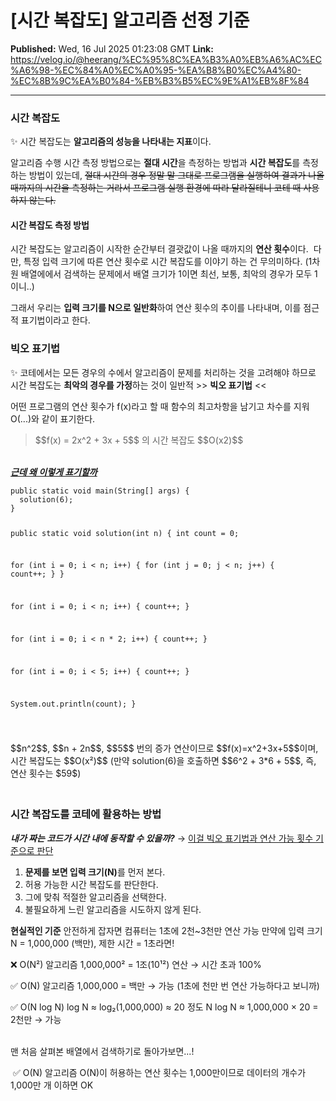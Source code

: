 # [시간 복잡도] 알고리즘 선정 기준

**Published:** Wed, 16 Jul 2025 01:23:08 GMT
**Link:** https://velog.io/@heerang/%EC%95%8C%EA%B3%A0%EB%A6%AC%EC%A6%98-%EC%84%A0%EC%A0%95-%EA%B8%B0%EC%A4%80-%EC%8B%9C%EA%B0%84-%EB%B3%B5%EC%9E%A1%EB%8F%84

---

<h3 id="시간-복잡도">시간 복잡도</h3>
<p>✨ 시간 복잡도는 <strong>알고리즘의 성능을 나타내는 지표</strong>이다.</p>
<p>알고리즘 수행 시간 측정 방법으로는 <strong>절대 시간</strong>을 측정하는 방법과 <strong>시간 복잡도</strong>를 측정하는 방법이 있는데, <del>절대 시간의 경우 정말 말 그대로 프로그램을 실행하여 결과가 나올 때까지의 시간을 측정하는 거라서 프로그램 실행 환경에 따라 달라질테니 코테 때 사용하지 않는다.</del></p>
<h4 id="시간-복잡도-측정-방법">시간 복잡도 측정 방법</h4>
<p>시간 복잡도는 알고리즘이 시작한 순간부터 결괏값이 나올 때까지의 <strong>연산 횟수</strong>이다. 
<img alt="" src="https://velog.velcdn.com/images/heerang/post/e3bd373d-a446-4acc-a263-9808994d3269/image.png" /><img alt="" src="https://velog.velcdn.com/images/heerang/post/d3da7821-4884-4ac2-9922-8eb5efecdc7f/image.png" />
다만, 특정 입력 크기에 따른 연산 횟수로 시간 복잡도를 이야기 하는 건 무의미하다.
(1차원 배열에에서 검색하는 문제에서 배열 크기가 1이면 최선, 보통, 최악의 경우가 모두 1이니..)</p>
<p>그래서 우리는 <strong>입력 크기를 N으로 일반화</strong>하여 연산 횟수의 추이를 나타내며, 이를 점근적 표기법이라고 한다.<img alt="" src="https://velog.velcdn.com/images/heerang/post/2b4ea4f5-b0a6-4e18-b32c-3f1cba62d3da/image.png" /></p>
<h3 id="빅오-표기법">빅오 표기법</h3>
<p>✨ 코테에서는 모든 경우의 수에서 알고리즘이 문제를 처리하는 것을 고려해야 하므로 시간 복잡도는 <strong>최악의 경우를 가정</strong>하는 것이 일반적 &gt;&gt; <strong>빅오 표기법</strong> &lt;&lt;</p>
<p>어떤 프로그램의 연산 횟수가 f(x)라고 할 때 함수의 최고차항을 남기고 차수를 지워 O(...)와 같이 표기한다. </p>
<blockquote>
<p>$$f(x) = 2x^2 + 3x + 5$$ 의 시간 복잡도 $$O(x2)$$</p>
</blockquote>
<p><br /><u><strong><em>근데 왜 이렇게 표기할까</em></strong></u></p>
<pre><code class="language-java">public static void main(String[] args) {
  solution(6);
}

public static void solution(int n) {
  int count = 0;

  for (int i = 0; i &lt; n; i++) {
    for (int j = 0; j &lt; n; j++) {
      count++;
    }
  }

  for (int i = 0; i &lt; n; i++) {
    count++;
  }

  for (int i = 0; i &lt; n * 2; i++) {
    count++;
  }

  for (int i = 0; i &lt; 5; i++) {
    count++;
  }

  System.out.println(count);
}

</code></pre>
<p>$$n^2$$, $$n + 2n$$, $$5$$ 번의 증가 연산이므로 $$f(x)=x^2+3x+5$$이며, 시간 복잡도는 $$O(x²)$$
(만약 solution(6)을 호출하면 $$6^2 + 3*6 + 5$$, 즉, 연산 횟수는 $59$)</p>
<h3 id="br시간-복잡도를-코테에-활용하는-방법"><br />시간 복잡도를 코테에 활용하는 방법</h3>
<p><strong><em>내가 짜는 코드가 시간 내에 동작할 수 있을까?</em></strong>
→ <u>이걸 빅오 표기법과 연산 가능 횟수 기준으로 판단</u></p>
<ol>
<li><strong>문제를 보면 입력 크기(N)</strong>를 먼저 본다.</li>
<li>허용 가능한 시간 복잡도를 판단한다.</li>
<li>그에 맞춰 적절한 알고리즘을 선택한다.</li>
<li>불필요하게 느린 알고리즘을 시도하지 않게 된다.
<img alt="" src="https://velog.velcdn.com/images/heerang/post/b3bde130-901f-41f6-a5f5-fce9dfadb299/image.png" /></li>
</ol>
<p><strong>현실적인 기준</strong>
안전하게 잡자면 컴퓨터는 1초에 2천~3천만 연산 가능
만약에 입력  크기 N = 1,000,000 (백만), 제한 시간 = 1초라면! </p>
<p>❌ O(N²) 알고리즘
1,000,000² = 1조(10¹²) 연산 → 시간 초과 100%</p>
<p>✅ O(N) 알고리즘
1,000,000 = 백만 → 가능 (1초에 천만 번 연산 가능하다고 보니까)</p>
<p>✅ O(N log N)
log N ≈ log₂(1,000,000) ≈ 20 정도
N log N ≈ 1,000,000 × 20 = 2천만 → 가능</p>
<br />
맨 처음 살펴본 배열에서 검색하기로 돌아가보면...!

<p><img alt="" src="https://velog.velcdn.com/images/heerang/post/ece3a75d-e16a-4b46-adea-41fb67682baf/image.png" />
✅ O(N) 알고리즘
O(N)이 허용하는 연산 횟수는 1,000만이므로 데이터의 개수가 1,000만 개 이하면 OK</p>